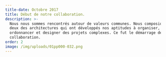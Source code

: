 ```yaml
---
title-date: Octobre 2017
title: Début de notre collaboration.
description: >-
  Nous nous sommes rencontrés autour de valeurs communes. Nous composions tous
  deux des architectures qui ont développés nos aptitudes à organiser,
  ordonnancer et designer des projets complexes. Ce fut le démarrage de notre
  collaboration.
order: 2
image: /img/uploads/01pp000-032.png
---
```


